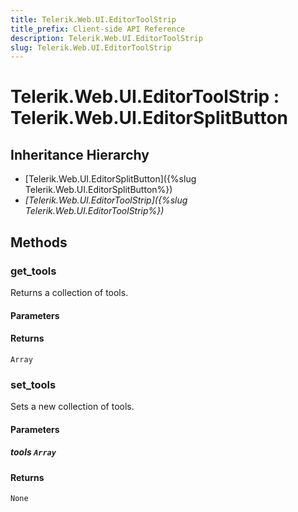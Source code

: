 ```yaml
---
title: Telerik.Web.UI.EditorToolStrip
title_prefix: Client-side API Reference
description: Telerik.Web.UI.EditorToolStrip
slug: Telerik.Web.UI.EditorToolStrip
---
```


# Telerik.Web.UI.EditorToolStrip : Telerik.Web.UI.EditorSplitButton

## Inheritance Hierarchy

* [Telerik.Web.UI.EditorSplitButton]({%slug Telerik.Web.UI.EditorSplitButton%})
* *[Telerik.Web.UI.EditorToolStrip]({%slug Telerik.Web.UI.EditorToolStrip%})*


## Methods

### get_tools

Returns a collection of tools.

#### Parameters

#### Returns

`Array`
 
### set_tools

Sets a new collection of tools.

#### Parameters

##### tools `Array`

#### Returns

`None` 

